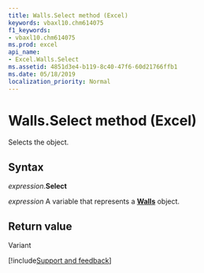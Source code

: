 ```yaml
---
title: Walls.Select method (Excel)
keywords: vbaxl10.chm614075
f1_keywords:
- vbaxl10.chm614075
ms.prod: excel
api_name:
- Excel.Walls.Select
ms.assetid: 4851d3e4-b119-8c40-47f6-60d21766ffb1
ms.date: 05/18/2019
localization_priority: Normal
---
```



# Walls.Select method (Excel)

Selects the object.


## Syntax

_expression_.**Select**

_expression_ A variable that represents a **[Walls](Excel.Walls(object).md)** object.


## Return value

Variant




[!include[Support and feedback](~/includes/feedback-boilerplate.md)]